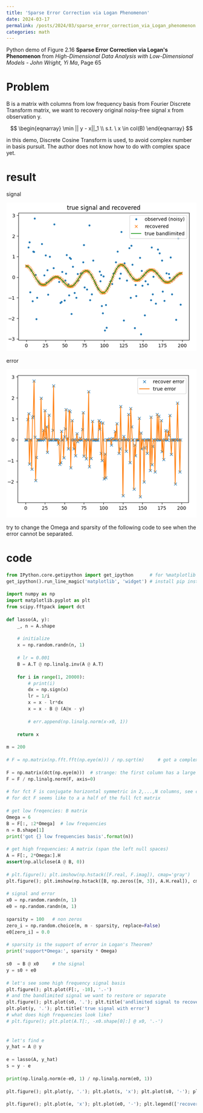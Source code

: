 ```yaml
---
title: 'Sparse Error Correction via Logan Phenomenon'
date: 2024-03-17
permalink: /posts/2024/03/sparse_error_correction_via_Logan_phenomenon
categories: math
---
```


Python demo of Figure 2.16 **Sparse Error Correction via Logan's Phenomenon** from *High-Dimensional Data Analysis with Low-Dimensional Models - John Wright, Yi Ma*, Page 65

# Problem

B is a matrix with columns from low frequency basis from Fourier Discrete Transform matrix, we want to recovery original noisy-free signal x from observation y.

$$
\begin{eqnarray}
\min || y - x||_1 \\
s.t. \  x \in col(B)
\end{eqnarray}
$$

in this demo, Discrete Cosine Transform is used, to avoid complex number in basis pursuit. The author does not know how to do with complex space yet.


# result

signal

![signal recovery](/images/blogs/2024/03/sparse_error_correction_via_Logan_phenomenon/signal_recover.png)

error

![sparse error recover](/images/blogs/2024/03/sparse_error_correction_via_Logan_phenomenon/error.png)

try to change the Omega and sparsity of the following code to see when the error cannot be separated.

# code

```python
from IPython.core.getipython import get_ipython      # for %matplotlib
get_ipython().run_line_magic('matplotlib', 'widget') # install pip install ipympl 

import numpy as np
import matplotlib.pyplot as plt
from scipy.fftpack import dct

def lasso(A, y):
    _, n = A.shape

    # initialize
    x = np.random.randn(n, 1)

    # lr = 0.001
    B = A.T @ np.linalg.inv(A @ A.T)

    for i in range(1, 20000):
        # print(i)
        dx = np.sign(x)
        lr = 1/i
        x = x - lr*dx
        x = x - B @ (A@x - y)

        # err.append(np.linalg.norm(x-x0, 1))

    return x

m = 200

# F = np.matrix(np.fft.fft(np.eye(m))) / np.sqrt(m)     # got a complex basis, and I do not know how to solve it by subgradient projection

F = np.matrix(dct(np.eye(m)))  # strange: the first column has a large norm
F = F / np.linalg.norm(F, axis=0)

# for fct F is conjugate horizontal symmetric in 2,...,N columns, see comment at the end of this scripts
# for dct F seems like to a a half of the full fct matrix

# get low freqencies: B matrix
Omega = 6
B = F[:, :2*Omega]  # low frequencies
n = B.shape[1]
print('got {} low frequencies basis'.format(n))

# get high frequencies: A matrix (span the left null spaces)
A = F[:, 2*Omega:].H
assert(np.allclose(A @ B, 0))

# plt.figure(); plt.imshow(np.hstack([F.real, F.imag]), cmap='gray')
plt.figure(); plt.imshow(np.hstack([B, np.zeros([m, 3]), A.H.real]), cmap='gray')

# signal and error
x0 = np.random.randn(n, 1)
e0 = np.random.randn(m, 1)

sparsity = 100   # non zeros
zero_i = np.random.choice(m, m - sparsity, replace=False)
e0[zero_i] = 0.0

# sparsity is the support of error in Logan's Theorem?
print('support*Omega:', sparsity * Omega)

s0  = B @ x0     # the signal
y = s0 + e0

# let's see some high frequency signal basis
plt.figure(); plt.plot(F[:, -10], '.-')
# and the bandlimited signal we want to restore or separate
plt.figure(); plt.plot(s0, '.'); plt.title('andlimited signal to recover')
plt.plot(y, '.'); plt.title('true signal with error')
# what does high frequencies look like?
# plt.figure(); plt.plot(A.T[:, -x0.shape[0]:] @ x0, '.-')


# let's find e
y_hat = A @ y

e = lasso(A, y_hat)
s = y - e

print(np.linalg.norm(e-e0, 1) / np.linalg.norm(e0, 1))

plt.figure(); plt.plot(y, '.'); plt.plot(s, 'x'); plt.plot(s0, '-'); plt.title('true signal and recovered'); plt.legend(['observed (noisy)', 'recovered', 'true bandlimited'])

plt.figure(); plt.plot(e, 'x'); plt.plot(e0, '-'); plt.legend(['recovered error',  'true error'])

```
